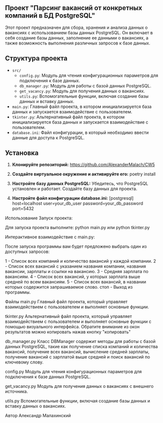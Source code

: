 ## Проект "Парсинг вакансий от конкретных компаний в БД PostgreSQL"


Этот проект предназначен для сбора, хранения и анализа данных о вакансиях с использованием базы данных PostgreSQL. Он включает в себя создание базы данных, заполнение ее данными о вакансиях, а также возможность выполнения различных запросов к базе данных.

## Структура проекта

- `src/`
  - `config.py`: Модуль для чтения конфигурационных параметров для подключения к базе данных.
  - `db_manager.py`: Модуль для работы с базой данных PostgreSQL.
  - `get_vacancy.py`: Модуль для получения данных о вакансиях.
  - `utils.py`: Вспомогательные функции, включая создание базы данных и вставку данных.
- `main.py`: Главный файл проекта, в котором инициализируется база данных и запускается взаимодействие с пользователем.
- `tkinter.py`: Альтернативный файл проекта, в котором инициализируется база данных и запускается взаимодействие с пользователем.
- `database.ini`: Файл конфигурации, в который необходимо ввести данные для доступа к PostgreSQL.

## Установка

1. **Клонируйте репозиторий:**
     https://github.com/AlexanderMalach/CW5

2. **Создайте виртуальное окружение и активируйте его:**
    poetry install

3. **Настройте базу данных PostgreSQL:**
    Убедитесь, что PostgreSQL установлен и работает. Создайте базу данных для проекта.

4. **Настройте файл конфигурации database.ini:**
 [postgresql]
    host=localhost
    user=your_db_user
    password=your_db_password
    port=5432

Использование
Запуск проекта:

Для запуска проекта выполните:
    python main.py
или
    python tkinter.py

Интерактивное взаимодействие с main.py:

После запуска программы вам будет предложено выбрать один из доступных запросов:

1 - Список всех компаний и количество вакансий у каждой компании.
2 - Список всех вакансий с указанием названия компании, названия вакансии, зарплаты и ссылки на вакансию.
3 - Средняя зарплата по вакансиям.
4 - Список всех вакансий, у которых зарплата выше средней по всем вакансиям.
5 - Список всех вакансий, в названии которых содержится запрашиваемое слово.
стоп - Выход из программы.

Файлы
main.py
Главный файл проекта, который управляет взаимодействием с пользователем и выполняет основные функции.

tkinter.py
Альтернативный файл проекта, который управляет взаимодействием с пользователем и выполняет основные функции с помощью визуального интерфейса.
Обратите внимание из окон результатов можно копировать нажав кнопку "копировать"

db_manager.py
Класс DBManager содержит методы для работы с базой данных PostgreSQL, такие как получение списка компаний и количества вакансий, получение всех вакансий, вычисление средней зарплаты, получение вакансий с зарплатой выше средней и поиск вакансий по ключевому слову.

config.py
Модуль для чтения конфигурационных параметров для подключения к базе данных PostgreSQL.

get_vacancy.py
Модуль для получения данных о вакансиях с внешнего источника.

utils.py
Вспомогательные функции, включая создание базы данных и вставку данных о вакансиях.


Автор
Александр Малахинский
